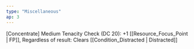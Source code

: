 ```yaml
---
type: "Miscellaneous"
ap: 3
---
```


[Concentrate] Medium Tenacity Check (DC 20): +1 [[Resource_Focus_Point | FP]], Regardless of result: Clears [[Condition_Distracted | Distracted]]
